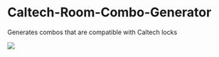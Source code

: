 Caltech-Room-Combo-Generator
============================

Generates combos that are compatible with Caltech locks

![](https://github.com/JadenGeller/JGLayoutDotSyntax/blob/master/lock.jpg?raw=true)   
